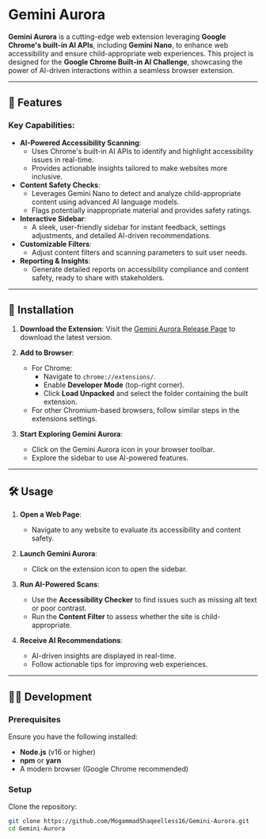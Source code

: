 # Gemini Aurora

**Gemini Aurora** is a cutting-edge web extension leveraging **Google Chrome's built-in AI APIs**, including **Gemini Nano**, to enhance web accessibility and ensure child-appropriate web experiences. This project is designed for the **Google Chrome Built-in AI Challenge**, showcasing the power of AI-driven interactions within a seamless browser extension.

---

## 🚀 Features

### Key Capabilities:
- **AI-Powered Accessibility Scanning**: 
   - Uses Chrome's built-in AI APIs to identify and highlight accessibility issues in real-time.
   - Provides actionable insights tailored to make websites more inclusive.
- **Content Safety Checks**: 
   - Leverages Gemini Nano to detect and analyze child-appropriate content using advanced AI language models.
   - Flags potentially inappropriate material and provides safety ratings.
- **Interactive Sidebar**: 
   - A sleek, user-friendly sidebar for instant feedback, settings adjustments, and detailed AI-driven recommendations.
- **Customizable Filters**: 
   - Adjust content filters and scanning parameters to suit user needs.
- **Reporting & Insights**: 
   - Generate detailed reports on accessibility compliance and content safety, ready to share with stakeholders.

---

## 🌈 Installation

1. **Download the Extension**:
   Visit the [Gemini Aurora Release Page](#) to download the latest version.

2. **Add to Browser**:
   - For Chrome:
     - Navigate to `chrome://extensions/`.
     - Enable **Developer Mode** (top-right corner).
     - Click **Load Unpacked** and select the folder containing the built extension.
   - For other Chromium-based browsers, follow similar steps in the extensions settings.

3. **Start Exploring Gemini Aurora**:
   - Click on the Gemini Aurora icon in your browser toolbar.
   - Explore the sidebar to use AI-powered features.

---

## 🛠️ Usage

1. **Open a Web Page**:
   - Navigate to any website to evaluate its accessibility and content safety.

2. **Launch Gemini Aurora**:
   - Click on the extension icon to open the sidebar.

3. **Run AI-Powered Scans**:
   - Use the **Accessibility Checker** to find issues such as missing alt text or poor contrast.
   - Run the **Content Filter** to assess whether the site is child-appropriate.

4. **Receive AI Recommendations**:
   - AI-driven insights are displayed in real-time.
   - Follow actionable tips for improving web experiences.

---

## 🧑‍💻 Development

### Prerequisites
Ensure you have the following installed:
- **Node.js** (v16 or higher)
- **npm** or **yarn**
- A modern browser (Google Chrome recommended)

### Setup
Clone the repository:
```bash
git clone https://github.com/MogammadShaqeelless16/Gemini-Aurora.git
cd Gemini-Aurora
